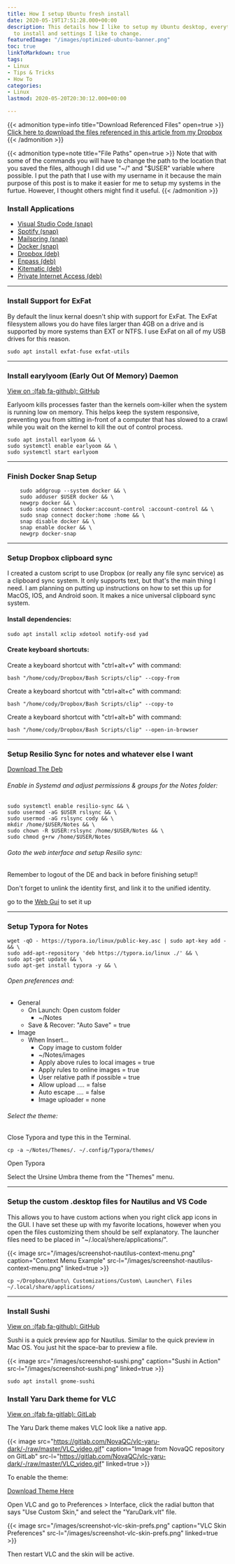 ```yaml
---
title: How I setup Ubuntu fresh install
date: 2020-05-19T17:51:28.000+00:00
description: This details how I like to setup my Ubuntu desktop, everything I like
  to install and settings I like to change.
featuredImage: "/images/optimized-ubuntu-banner.png"
toc: true
linkToMarkdown: true
tags:
- Linux
- Tips & Tricks
- How To
categories:
- Linux
lastmod: 2020-05-20T20:30:12.000+00:00

---
```

<!--more-->

{{< admonition type=info title="Download Referenced Files" open=true >}} [Click here to download the files referenced in this article from my Dropbox ](https://www.dropbox.com/sh/11olmidp2oyvjz4/AACtmBchqIfxx9MhAjlErJawa?dl=0){{< /admonition >}}

{{< admonition type=note title="File Paths" open=true >}} Note that with some of the commands you will have to change the path to the location that you saved the files, although I did use "\~/" and "$USER" variable where possible. I put the path that I use with my username in it because the main purpose of this post is to make it easier for me to setup my systems in the furtue. However, I thought others might find it useful. {{< /admonition >}}

### Install Applications

* [Visual Studio Code (snap)](https://snapcraft.io/code)
* [Spotify (snap)](https://snapcraft.io/spotify)
* [Mailspring (snap)](https://snapcraft.io/mailspring)
* [Docker (snap)](https://snapcraft.io/docker)
* [Dropbox (deb)](https://www.dropbox.com/install-linux)
* [Enpass (deb)](https://www.enpass.io/support/kb/general/how-to-install-enpass-on-linux/)
* [Kitematic (deb)](https://github.com/docker/kitematic/releases)
* [Private Internet Access (deb)](https://www.privateinternetaccess.com/pages/download)

***

### Install Support for ExFat

By default the linux kernal doesn't ship with support for ExFat. The ExFat filesystem allows you do have files larger than 4GB on a drive and is supported by more systems than EXT or NTFS. I use ExFat on all of my USB drives for this reason.

```Shell
sudo apt install exfat-fuse exfat-utils
```

***

### Install earylyoom (Early Out Of Memory) Daemon

[View on :(fab fa-github): GitHub](https://github.com/rfjakob/earlyoom)

Earlyoom kills processes faster than the kernels oom-killer when the system is running low on memory. This helps keep the system responsive, preventing you from sitting in-front of a computer that has slowed to a crawl while you wait on the kernel to kill the out of control process.

```shell
sudo apt install earlyoom && \
sudo systemctl enable earlyoom && \
sudo systemctl start earlyoom
```

***

### Finish Docker Snap Setup

```shell
    sudo addgroup --system docker && \
    sudo adduser $USER docker && \
    newgrp docker && \
    sudo snap connect docker:account-control :account-control && \
    sudo snap connect docker:home :home && \
    snap disable docker && \
    snap enable docker && \
    newgrp docker-snap
```

***

### Setup Dropbox clipboard sync

I created a custom script to use Dropbox (or really any file sync service) as a clipboard sync system. It only supports text, but that's the main thing I need. I am planning on putting up instructions on how to set this up for MacOS, IOS, and Android soon. It makes a nice universal clipboard sync system.

#### Install dependencies:

```shell
sudo apt install xclip xdotool notify-osd yad
```

#### Create keyboard shortcuts:

Create a keyboard shortcut with "ctrl+alt+v" with command:

```shell
bash "/home/cody/Dropbox/Bash Scripts/clip" --copy-from
```

Create a keyboard shortcut with "ctrl+alt+c" with command:

```shell
bash "/home/cody/Dropbox/Bash Scripts/clip" --copy-to
```

Create a keyboard shortcut with "ctrl+alt+b" with command:

```shell
bash "/home/cody/Dropbox/Bash Scripts/clip" --open-in-browser
```

***

### Setup Resilio Sync for notes and whatever else I want

[Download The Deb](https://help.resilio.com/hc/en-us/articles/206178924)

###### Enable in Systemd and adjust permissions & groups for the Notes folder:

```shell
sudo systemctl enable resilio-sync && \
sudo usermod -aG $USER rslsync && \
sudo usermod -aG rslsync cody && \
mkdir /home/$USER/Notes && \
sudo chown -R $USER:rslsync /home/$USER/Notes && \
sudo chmod g+rw /home/$USER/Notes
```

###### Goto the web interface and setup Resilio sync:

Remember to logout of the DE and back in before finishing setup!!

Don't forget to unlink the identity first, and link it to the unified identity.

go to the [Web Gui](http://localhost:8888/gui/) to set it up

***

### Setup Typora for Notes

```shell
wget -qO - https://typora.io/linux/public-key.asc | sudo apt-key add - && \
sudo add-apt-repository 'deb https://typora.io/linux ./' && \
sudo apt-get update && \
sudo apt-get install typora -y && \
```

###### Open preferences and:

* General
  * On Launch: Open custom folder
    * \~/Notes
  * Save & Recover: "Auto Save" = true
* Image
  * When Insert...
    * Copy image to custom folder
    * \~/Notes/images
    * Apply above rules to local images = true
    * Apply rules to online images = true
    * User relative path if possible = true
    * Allow upload .... = false
    * Auto escape .... = false
    * Image uploader = none

###### Select the theme:

Close Typora and type this in the Terminal.

```shell
cp -a ~/Notes/Themes/. ~/.config/Typora/themes/
```

Open Typora

Select the Ursine Umbra theme from the "Themes" menu.

***

### Setup the custom .desktop files for Nautilus and VS Code

This allows you to have custom actions when you right click app icons in the GUI. I have set these up with my favorite locations, however when you open the files customizing them should be self explanatory. The launcher files need to be placed in "\~/.local/shere/applications/".

{{< image src="/images/screenshot-nautilus-context-menu.png" caption="Context Menu Example"  src-l="/images/screenshot-nautilus-context-menu.png" linked=true  >}}

```shell
cp ~/Dropbox/Ubuntu\ Customizations/Custom\ Launcher\ Files ~/.local/share/applications/ 
```

***

### Install Sushi

[View on  :(fab fa-github): GitHub](https://github.com/GNOME/sushi)

Sushi is a quick preview app for Nautilus. Similar to the quick preview in Mac OS. You just hit the space-bar to preview a file.

{{< image src="/images/screenshot-sushi.png" caption="Sushi in Action"  src-l="/images/screenshot-sushi.png" linked=true  >}}

```shell
sudo apt install gnome-sushi
```

### Install Yaru Dark theme for VLC

[View on :(fab fa-gitlab): GitLab](https://gitlab.com/NovaQC/vlc-yaru-dark/)

The Yaru Dark theme makes VLC look like a native app.

{{< image src="https://gitlab.com/NovaQC/vlc-yaru-dark/-/raw/master/VLC_video.gif" caption="Image from NovaQC repository on GitLab"  src-l="https://gitlab.com/NovaQC/vlc-yaru-dark/-/raw/master/VLC_video.gif" linked=true  >}}

To enable the theme:

[Download Theme Here](https://gitlab.com/NovaQC/vlc-yaru-dark/-/raw/master/YaruDark.vlt)

Open VLC and go to Preferences > Interface, click the radial button that says "Use Custom Skin," and select the "YaruDark.vlt" file.

{{< image src="/images/screenshot-vlc-skin-prefs.png" caption="VLC Skin Preferences"  src-l="/images/screenshot-vlc-skin-prefs.png" linked=true  >}}

Then restart VLC and the skin will be active.